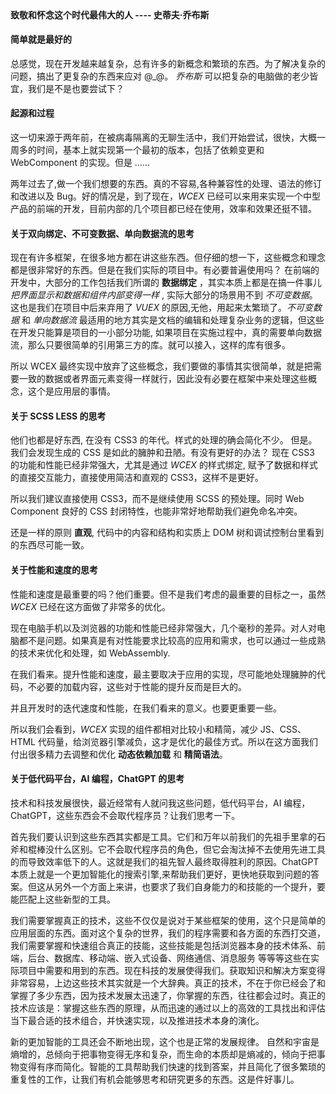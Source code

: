 <!--DESC: {icon:{name:"lightbulb_circle",pkg:"mdi",type:"filled"},id:5} -->
<p align=center><svg width=8em src="@/@wcex/doc/assets/jobs.svg" ></svg></p>

#### 致敬和怀念这个时代最伟大的人 ---- **史蒂夫·乔布斯**

#### 简单就是最好的

总感觉，现在开发越来越复杂，总有许多的新概念和繁琐的东西。为了解决复杂的问题，搞出了更复杂的东西来应对 @\_@。
_乔布斯_ 可以把复杂的电脑做的老少皆宜，我们是不是也要尝试下？

#### 起源和过程

这一切来源于两年前，在被病毒隔离的无聊生活中，我们开始尝试，很快，大概一周多的时间，基本上就实现第一个最初的版本，包括了依赖变更和 WebComponent 的实现。但是 ......

两年过去了,做一个我们想要的东西。真的不容易,各种兼容性的处理、语法的修订和改进以及 Bug。好的情况是，到了现在，_WCEX_ 已经可以来用来实现一个中型产品的前端的开发，目前内部的几个项目都已经在使用，效率和效果还挺不错。

#### 关于双向绑定、不可变数据、单向数据流的思考

现在有许多框架，在很多地方都在讲这些东西。但仔细的想一下，这些概念和理念都是很非常好的东西。但是在我们实际的项目中。有必要普遍使用吗？
在前端的开发中，大部分的工作包括我们所谓的 **数据绑定** ，其实本质上都是在搞一件事儿 _把界面显示和数据和组件内部变得一样_ , 实际大部分的场景用不到 _不可变数据_。
这也是我们在项目中后来弃用了 _VUEX_ 的原因,无他，用起来太繁琐了。_不可变数据_ 和 _单向数据流_ 最适用的地方其实是文档的编辑和处理复杂业务的逻辑，但这些在开发只能算是项目的一小部分功能, 如果项目在实施过程中，真的需要单向数据流，那么只要很简单的引用第三方的库。就可以接入，这样的库有很多。

所以 WCEX 最终实现中放弃了这些概念，我们要做的事情其实很简单，就是把需要一致的数据或者界面元素变得一样就行，因此没有必要在框架中来处理这些概念，这个是应用层的事情。

#### 关于 SCSS LESS 的思考

他们也都是好东西, 在没有 CSS3 的年代。样式的处理的确会简化不少。
但是。我们会发现生成的 CSS 是如此的臃肿和丑陋。有没有更好的办法？
现在 CSS3 的功能和性能已经非常强大，尤其是通过 _WCEX_ 的样式绑定, 赋予了数据和样式的直接交互能力，直接使用简洁和直观的 CSS3，这样不是更好。

所以我们建议直接使用 CSS3，而不是继续使用 SCSS 的预处理。同时 Web Component 良好的 CSS 封闭特性，也能非常好地帮助我们避免命名冲突。

还是一样的原则 **直观**, 代码中的内容和结构和实质上 DOM 树和调试控制台里看到的东西尽可能一致。

#### 关于性能和速度的思考

性能和速度是最重要的吗？他们重要。但不是我们考虑的最重要的目标之一，虽然 _WCEX_ 已经在这方面做了非常多的优化。

现在电脑手机以及浏览器的功能和性能已经非常强大，几个毫秒的差异。对人对电脑都不是问题。如果真是有对性能要求比较高的应用和需求，也可以通过一些成熟的技术来优化和处理，如 WebAssembly.

在我们看来。提升性能和速度，最主要取决于应用的实现，尽可能地处理臃肿的代码，不必要的加载内容，这些对于性能的提升反而是巨大的。

并且开发时的迭代速度和性能，在我们看来的意义。也要更重要一些。

所以我们会看到，_WCEX_ 实现的组件都相对比较小和精简，减少 JS、CSS、HTML 代码量，给浏览器引擎减负，这才是优化的最佳方式。所以在这方面我们付出很多精力去调整和优化 **动态依赖加载** 和 **精简语法**。

#### 关于低代码平台，AI 编程，ChatGPT 的思考

技术和科技发展很快，最近经常有人就问我这些问题，低代码平台，AI 编程，ChatGPT，这些东西会不会取代程序员？让我们思考一下。

首先我们要认识到这些东西其实都是工具。它们和万年以前我们的先祖手里拿的石斧和棍棒没什么区别。它不会取代程序员的角色，但它会淘汰掉不去使用先进工具的而导致效率低下的人。这就是我们的祖先智人最终取得胜利的原因。ChatGPT 本质上就是一个更加智能化的搜索引擎,来帮助我们更好，更快地获取到问题的答案。但这从另外一个方面上来讲，也要求了我们自身能力的和技能的一个提升，要能匹配上这些新型的工具。

我们需要掌握真正的技术，这些不仅仅是说对于某些框架的使用，这个只是简单的应用层面的东西。面对这个复杂的世界，我们的程序需要和各方面的东西打交道，我们需要掌握和快速组合真正的技能，这些技能是包括浏览器本身的技术体系、前端，后台、数据库、移动端、嵌入式设备、网络通信、消息服务 等等等这些在实际项目中需要和用到的东西。现在科技的发展使得我们。获取知识和解决方案变得非常容易，上边这些技术其实就是一个大辞典。真正的技术，不在于你已经会了和掌握了多少东西，因为技术发展太迅速了，你掌握的东西，往往都会过时。真正的技术应该是：掌握这些东西的原理，从而迅速的通过以上的高效的工具找出和评估当下最合适的技术组合，并快速实现，以及推进技术本身的演化。

新的更加智能的工具还会不断地出现，这个也是正常的发展规律。 自然和宇宙是熵增的，总倾向于把事物变得无序和复杂，而生命的本质却是熵减的，倾向于把事物变得有序而简化。智能的工具帮助我们快速的找到答案，并且简化了很多繁琐的重复性的工作，让我们有机会能够思考和研究更多的东西。这是件好事儿。
